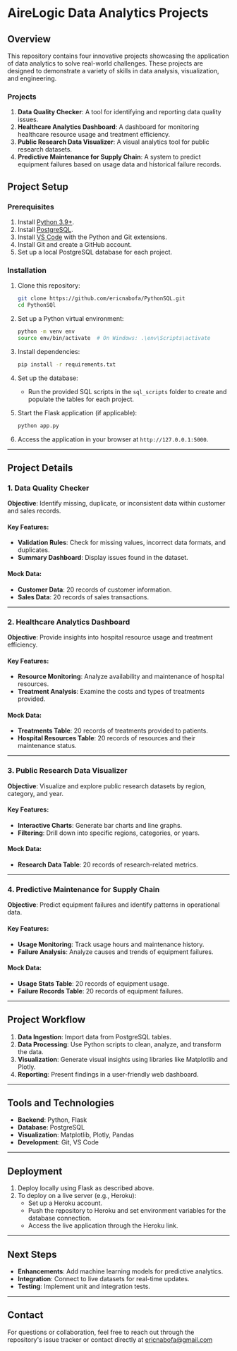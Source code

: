 # AireLogic Data Analytics Projects

## Overview
This repository contains four innovative projects showcasing the application of data analytics to solve real-world challenges. These projects are designed to demonstrate a variety of skills in data analysis, visualization, and engineering.

### Projects
1. **Data Quality Checker**: A tool for identifying and reporting data quality issues.
2. **Healthcare Analytics Dashboard**: A dashboard for monitoring healthcare resource usage and treatment efficiency.
3. **Public Research Data Visualizer**: A visual analytics tool for public research datasets.
4. **Predictive Maintenance for Supply Chain**: A system to predict equipment failures based on usage data and historical failure records.

## Project Setup

### Prerequisites
1. Install [Python 3.9+](https://www.python.org/).
2. Install [PostgreSQL](https://www.postgresql.org/).
3. Install [VS Code](https://code.visualstudio.com/) with the Python and Git extensions.
4. Install Git and create a GitHub account.
5. Set up a local PostgreSQL database for each project.

### Installation

1. Clone this repository:
   ```bash
   git clone https://github.com/ericnabofa/PythonSQL.git
   cd PythonSQl
   ```

2. Set up a Python virtual environment:
   ```bash
   python -m venv env
   source env/bin/activate  # On Windows: .\env\Scripts\activate
   ```

3. Install dependencies:
   ```bash
   pip install -r requirements.txt
   ```

4. Set up the database:
   - Run the provided SQL scripts in the `sql_scripts` folder to create and populate the tables for each project.

5. Start the Flask application (if applicable):
   ```bash
   python app.py
   ```

6. Access the application in your browser at `http://127.0.0.1:5000`.

---

## Project Details

### 1. Data Quality Checker
**Objective**: Identify missing, duplicate, or inconsistent data within customer and sales records.

#### Key Features:
- **Validation Rules**: Check for missing values, incorrect data formats, and duplicates.
- **Summary Dashboard**: Display issues found in the dataset.

#### Mock Data:
- **Customer Data**: 20 records of customer information.
- **Sales Data**: 20 records of sales transactions.

---

### 2. Healthcare Analytics Dashboard
**Objective**: Provide insights into hospital resource usage and treatment efficiency.

#### Key Features:
- **Resource Monitoring**: Analyze availability and maintenance of hospital resources.
- **Treatment Analysis**: Examine the costs and types of treatments provided.

#### Mock Data:
- **Treatments Table**: 20 records of treatments provided to patients.
- **Hospital Resources Table**: 20 records of resources and their maintenance status.

---

### 3. Public Research Data Visualizer
**Objective**: Visualize and explore public research datasets by region, category, and year.

#### Key Features:
- **Interactive Charts**: Generate bar charts and line graphs.
- **Filtering**: Drill down into specific regions, categories, or years.

#### Mock Data:
- **Research Data Table**: 20 records of research-related metrics.

---

### 4. Predictive Maintenance for Supply Chain
**Objective**: Predict equipment failures and identify patterns in operational data.

#### Key Features:
- **Usage Monitoring**: Track usage hours and maintenance history.
- **Failure Analysis**: Analyze causes and trends of equipment failures.

#### Mock Data:
- **Usage Stats Table**: 20 records of equipment usage.
- **Failure Records Table**: 20 records of equipment failures.

---

## Project Workflow
1. **Data Ingestion**: Import data from PostgreSQL tables.
2. **Data Processing**: Use Python scripts to clean, analyze, and transform the data.
3. **Visualization**: Generate visual insights using libraries like Matplotlib and Plotly.
4. **Reporting**: Present findings in a user-friendly web dashboard.

---

## Tools and Technologies
- **Backend**: Python, Flask
- **Database**: PostgreSQL
- **Visualization**: Matplotlib, Plotly, Pandas
- **Development**: Git, VS Code

---

## Deployment
1. Deploy locally using Flask as described above.
2. To deploy on a live server (e.g., Heroku):
   - Set up a Heroku account.
   - Push the repository to Heroku and set environment variables for the database connection.
   - Access the live application through the Heroku link.

---

## Next Steps
- **Enhancements**: Add machine learning models for predictive analytics.
- **Integration**: Connect to live datasets for real-time updates.
- **Testing**: Implement unit and integration tests.

---

## Contact
For questions or collaboration, feel free to reach out through the repository's issue tracker or contact directly at ericnabofa@gmail.com

